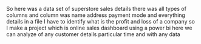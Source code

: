 So here was a data set of superstore sales details there was all types of columns and column was name address payment mode and everything details in a file I have to identify what is the profit and loss of a company so I make a project which is online sales dashboard using a power bi here we can analyze of any customer details particular time and with any data
